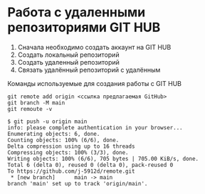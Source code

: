 # Работа с удаленными репозиториями GIT HUB
1. Сначала необходимо создать аккаунт на GIT HUB
2. Создать локальный репозиторий
3. Создать удаленный репозиторий
4. Связать удалённый репозиторий с удалённым

Команды используемые для создания работы с GIT HUB
```
git remote add origin <ссылка предлагаемая GitHub>
git branch -M main
git remoute -v
```

```
$ git push -u origin main
info: please complete authentication in your browser...
Enumerating objects: 6, done.
Counting objects: 100% (6/6), done.
Delta compression using up to 16 threads
Compressing objects: 100% (3/3), done.
Writing objects: 100% (6/6), 705 bytes | 705.00 KiB/s, done.
Total 6 (delta 0), reused 0 (delta 0), pack-reused 0
To https://github.com/j-5912d/remote.git
 * [new branch]      main -> main
branch 'main' set up to track 'origin/main'.
```